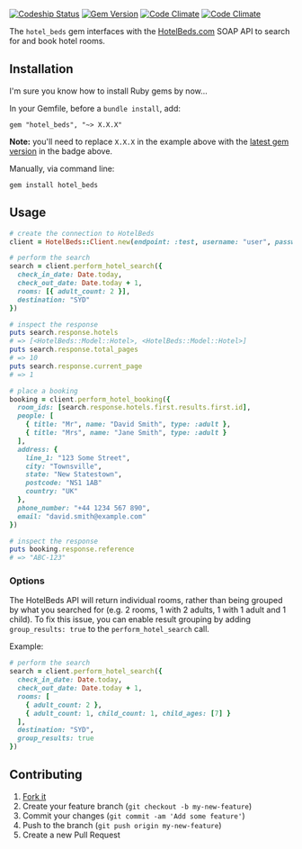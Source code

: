 [![Codeship Status](https://www.codeship.io/projects/808271e0-e973-0131-1052-5240ebfefa5a/status)](https://www.codeship.io/projects/26188) [![Gem Version](https://badge.fury.io/rb/hotel_beds.svg)](https://rubygems.org/gems/hotel_beds) [![Code Climate](https://codeclimate.com/github/platformq/hotel_beds.png)](https://codeclimate.com/github/platformq/hotel_beds) [![Code Climate](https://codeclimate.com/github/platformq/hotel_beds/coverage.png)](https://codeclimate.com/github/platformq/hotel_beds)

The `hotel_beds` gem interfaces with the [HotelBeds.com](http://www.hotelbeds.com/) SOAP API to search for and book hotel rooms.

## Installation

I'm sure you know how to install Ruby gems by now...

In your Gemfile, before a `bundle install`, add:

    gem "hotel_beds", "~> X.X.X"

**Note:** you'll need to replace `X.X.X` in the example above with the [latest gem version](https://rubygems.org/gems/hotel_beds) in the badge above.

Manually, via command line:

    gem install hotel_beds

## Usage

```ruby
# create the connection to HotelBeds
client = HotelBeds::Client.new(endpoint: :test, username: "user", password: "pass")

# perform the search
search = client.perform_hotel_search({
  check_in_date: Date.today,
  check_out_date: Date.today + 1,
  rooms: [{ adult_count: 2 }],
  destination: "SYD"
})

# inspect the response
puts search.response.hotels
# => [<HotelBeds::Model::Hotel>, <HotelBeds::Model::Hotel>]
puts search.response.total_pages
# => 10
puts search.response.current_page
# => 1

# place a booking
booking = client.perform_hotel_booking({
  room_ids: [search.response.hotels.first.results.first.id],
  people: [
    { title: "Mr", name: "David Smith", type: :adult },
    { title: "Mrs", name: "Jane Smith", type: :adult }
  ],
  address: {
    line_1: "123 Some Street",
    city: "Townsville",
    state: "New Statestown",
    postcode: "NS1 1AB"
    country: "UK"
  },
  phone_number: "+44 1234 567 890",
  email: "david.smith@example.com"
})

# inspect the response
puts booking.response.reference
# => "ABC-123"
```

### Options

The HotelBeds API will return individual rooms, rather than being grouped by what you searched for (e.g. 2 rooms, 1 with 2 adults, 1 with 1 adult and 1 child). To fix this issue, you can enable result grouping by adding `group_results: true` to the `perform_hotel_search` call.

Example:

```ruby
# perform the search
search = client.perform_hotel_search({
  check_in_date: Date.today,
  check_out_date: Date.today + 1,
  rooms: [
    { adult_count: 2 },
    { adult_count: 1, child_count: 1, child_ages: [7] }
  ],
  destination: "SYD",
  group_results: true
})
```

## Contributing

1. [Fork it](https://github.com/platformq/hotel_beds/fork)
2. Create your feature branch (`git checkout -b my-new-feature`)
3. Commit your changes (`git commit -am 'Add some feature'`)
4. Push to the branch (`git push origin my-new-feature`)
5. Create a new Pull Request
